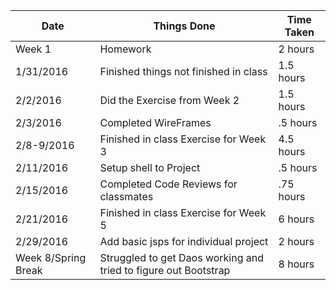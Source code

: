 |Date | Things Done | Time Taken |
|----------|-------------------------------------|-------|
|Week 1 | Homework | 2 hours|
| 1/31/2016 | Finished things not finished in class | 1.5 hours |
| 2/2/2016 | Did the Exercise from Week 2 | 1.5 hours |  
| 2/3/2016 | Completed WireFrames  | .5 hours |
| 2/8-9/2016 | Finished in class Exercise for Week 3 | 4.5 hours |
| 2/11/2016 | Setup shell to Project | .5 hours |
| 2/15/2016 | Completed Code Reviews for classmates | .75 hours |
| 2/21/2016 | Finished in class Exercise for Week 5 | 6 hours |
| 2/29/2016 | Add basic jsps for individual project | 2 hours |
| Week 8/Spring Break | Struggled to get Daos working and tried to figure out Bootstrap | 8 hours |


